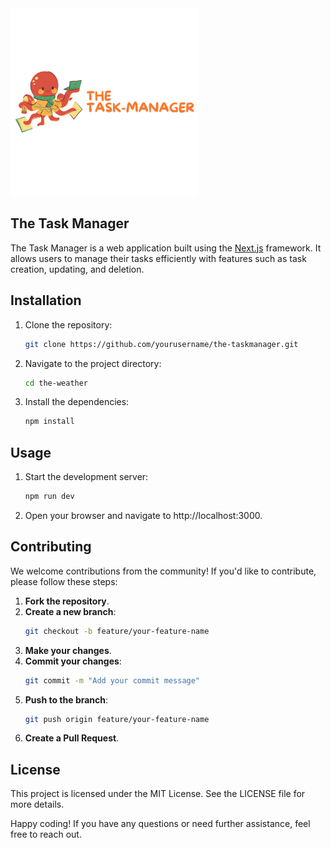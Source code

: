 <img src="./public/the-taskmanager.svg" width="300" height="300" alt="Logo">

## The Task Manager

The Task Manager is a web application built using the [Next.js](https://nextjs.org/) framework. It allows users to manage their tasks efficiently with features such as task creation, updating, and deletion.

## Installation

1. Clone the repository:
   ```bash
   git clone https://github.com/yourusername/the-taskmanager.git
   ```
2. Navigate to the project directory:
    ```bash
    cd the-weather
    ```
3. Install the dependencies:
    ```bash
    npm install
    ```

## Usage

1. Start the development server:
    ```bash
    npm run dev
    ```
2. Open your browser and navigate to http://localhost:3000.

## Contributing

We welcome contributions from the community! If you'd like to contribute, please follow these steps:

1. **Fork the repository**.
2. **Create a new branch**:
    ```bash
    git checkout -b feature/your-feature-name
    ```
3. **Make your changes**.
4. **Commit your changes**:
    ```bash
    git commit -m "Add your commit message"
    ```
5. **Push to the branch**:
    ```bash
    git push origin feature/your-feature-name
    ```
6. **Create a Pull Request**.

## License

This project is licensed under the MIT License. See the LICENSE file for more details.


Happy coding! If you have any questions or need further assistance, feel free to reach out.
